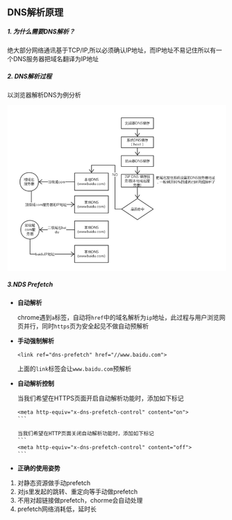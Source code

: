 ## DNS解析原理

##### 1. 为什么需要DNS解析？

绝大部分网络通讯基于TCP/IP,所以必须确认IP地址，而IP地址不易记住所以有一个DNS服务器把域名翻译为IP地址


##### 2. DNS解析过程

以浏览器解析DNS为例分析

![dns解析过程](https://github.com/luyufa/NodeLearning/blob/master/network/dns/1.png)



##### 3.NDS Prefetch

*  **自动解析**

   chrome遇到`a`标签，自动将`href`中的域名解析为`ip`地址，此过程与用户浏览网页并行，同时`https`页为安全起见不做自动预解析

* **手动强制解析**

   ```
   <link ref="dns-prefetch" href="//www.baidu.com">
   ```
   上面的`link`标签会让`www.baidu.com`预解析


* **自动解析控制**

  当我们希望在HTTPS页面开启自动解析功能时，添加如下标记

   ````
  <meta http-equiv="x-dns-prefetch-control" content="on">
   ```

  当我们希望在HTTP页面关闭自动解析功能时，添加如下标记
  ```
  <meta http-equiv="x-dns-prefetch-control" content="off">
  ```

*  **正确的使用姿势**

  1. 对静态资源做手动prefetch
  2. 对js里发起的跳转、重定向等手动做prefetch
  3. 不用对超链接做prefetch，chorme会自动处理
  4. prefetch网络消耗低，延时长